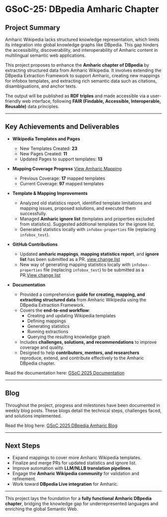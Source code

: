 # GSoC-25: DBpedia Amharic Chapter  

## Project Summary  
Amharic Wikipedia lacks structured knowledge representation, which limits its integration into global knowledge graphs like DBpedia. This gap hinders the accessibility, discoverability, and interoperability of Amharic content in multilingual semantic web applications.  

This project proposes to enhance the **Amharic chapter of DBpedia** by extracting structured data from Amharic Wikipedia. It involves extending the DBpedia Extraction Framework to support Amharic, creating new mappings for infobox templates, and extracting rich semantic data such as citations, disambiguations, and anchor texts.  

The output will be published as **RDF triples** and made accessible via a user-friendly web interface, following **FAIR (Findable, Accessible, Interoperable, Reusable)** data principles.  

---

## Key Achievements and Deliverables  

- **Wikipedia Templates and Pages**  
  - New Templates Created: **23**  
  - New Pages Created: **11**  
  - Updated Pages to support templates: **13**  

- **Mapping Coverage Progress**  [View Amharic Mapping](https://mappings.dbpedia.org/index.php/Mapping_am)
  - Previous Coverage: **17** mapped templates  
  - Current Coverage: **97** mapped templates   

- **Template & Mapping Improvements**  
  - Analyzed old statistics report, identified template limitations and mapping issues, proposed solutions, and executed them successfully.  
  - Managed **Amharic ignore list** (templates and properties excluded from statistics). Suggested additional templates for the ignore list.  
  - Generated statistics locally with `infobox-properties` file (replacing `infobox_test`).  

- **GitHub Contributions**  
  - Updated **amharic mappings**, **mapping statistics report**, and **ignore list** has been submitted as a PR. [view change list](https://github.com/dbpedia/extraction-framework/pull/781)  
  - New way of generating mapping statistics locally with `infobox-properties` file (replacing `infobox_test`) to be submitted as a PR.[View change list](https://github.com/contact-andy/extraction-framework/tree/local-stats-generation)

- **Documentation** 
  - Provided a comprehensive **guide for creating, mapping, and extracting structured data** from Amharic Wikipedia using the DBpedia Extraction Framework.  
  - Covers the **end-to-end workflow**:  
    - Creating and updating Wikipedia templates  
    - Defining mappings  
    - Generating statistics  
    - Running extractions  
    - Querying the resulting knowledge graph  
  - Includes **challenges, solutions, and recommendations** to improve coverage and quality.  
  - Designed to help **contributors, mentors, and researchers** reproduce, extend, and contribute effectively to the Amharic DBpedia chapter.  

Read the documentation here: [GSoC 2025 Documentation](https://github.com/AmharicDBpedia/AmharicDBpedia/blob/GSOC2025/documentation/GSoC%202025%20Documentation%20v1.0.pdf)  

---

## Blog
Throughout the project, progress and milestones have been documented in weekly blog posts. These blogs detail the technical steps, challenges faced, and solutions implemented.  

Read the blog here: [GSoC 2025 DBpedia Amharic Blog](http://contact-andy.github.io/gsoc-2025-dbpedia)  

---

## Next Steps  
- Expand mappings to cover more Amharic Wikipedia templates.  
- Finalize and merge PRs for updated statistics and ignore list.  
- Improve automation with **LLM/NLLB translation pipelines**.  
- Engage the **Amharic Wikipedia community** for validation and refinement.  
- Work toward **DBpedia Live integration** for Amharic.  

---

This project lays the foundation for a **fully functional Amharic DBpedia chapter**, bridging the knowledge gap for underrepresented languages and enriching the global Semantic Web.  
